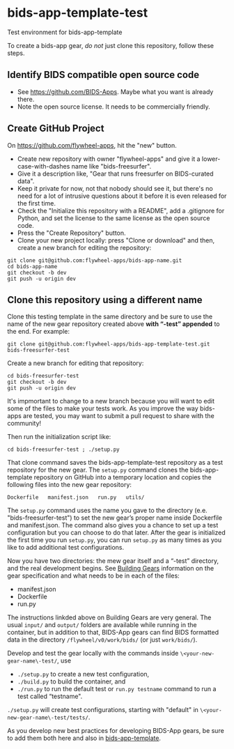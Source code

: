 # bids-app-template-test
Test environment for bids-app-template 

To create a bids-app gear, *do not* just clone this repository, follow these steps.

## Identify BIDS compatible open source code

* See https://github.com/BIDS-Apps.  Maybe what you want is already there.
* Note the open source license.  It needs to be commercially friendly.

## Create GitHub Project

On https://github.com/flywheel-apps, hit the "new" button. 
  *  Create new repository with owner "flywheel-apps" and give it a lower-case-with-dashes name like "bids-freesurfer".  
  * Give it a description like, "Gear that runs freesurfer on BIDS-curated data".  
  * Keep it private for now, not that nobody should see it, but there's no need for a lot of intrusive questions about it before it is even released for the first time.  
  * Check the "Initialize this repository with a README", add a .gitignore for Python, and set the license to the same license as the open source code.
  * Press the "Create Repository" button.
  * Clone your new project locally: press "Clone or download" and then, create a new branch for editing the repository: 
```
git clone git@github.com:flywheel-apps/bids-app-name.git
cd bids-app-name
git checkout -b dev
git push -u origin dev
```

## Clone this repository using a different name

Clone this testing template in the same directory and be sure to use the name of the new
gear repository created above **with “-test” appended** to the end.  For example:

`git clone git@github.com:flywheel-apps/bids-app-template-test.git  bids-freesurfer-test`

Create a new branch for editing that repository:

```
cd bids-freesurfer-test
git checkout -b dev
git push -u origin dev
```
It's impmortant to change to a new branch because you will want to edit some of the files to make your tests work.  As you improve the way bids-apps are tested, you may want to submit a pull request to share with the community!

Then run the initialization script like:

`cd bids-freesurfer-test ; ./setup.py`

That clone command saves the bids-app-template-test repository as
a test repository for the new gear.  The `setup.py` command clones
the bids-app-template repository on GitHub into a temporary location
and copies the following files into the new gear repository:

`Dockerfile   manifest.json   run.py   utils/`

The `setup.py` command uses the name you gave to the directory (e.e. "bids-freesurfer-test") to set
the new gear’s proper name inside Dockerfile and manifest.json.  The command
also gives you a chance to set up a test configuration but you can
choose to do that later.  After the gear is initialized the first
time you run `setup.py`, you can run `setup.py` as many times as you like to
add additional test configurations.

Now you have two directories: the mew gear itself and a “-test” directory, and the real development begins.
See [Building Gears](https://docs.flywheel.io/hc/en-us/articles/360015513653-Building-Gears) information on the gear specification and what needs to be in each of the files:
  * manifest.json
  * Dockerfile
  * run.py

The instructions linkded above on Building Gears are very general.  The usual `input/` and `output/` folders are available while running in the container, but in addition to that, BIDS-App gears can find BIDS formatted data in the directory `/flywheel/v0/work/bids/` (or just `work/bids/`).

Develop and test the gear locally with the commands inside `\<your-new-gear-name\-test/`, use

 * `./setup.py` to create a new test configuration,
 * `./build.py` to build the container, and
 * `./run.py` to run the default test or `run.py testname` command to run a test called “testname".

`./setup.py` will create test configurations, starting with "default" in `\<your-new-gear-name\-test/tests/`.


As you develop new best practices for developing BIDS-App gears, be sure to add them both here and also in [bids-app-template](https://github.com/flywheel-apps/bids-app-template).

